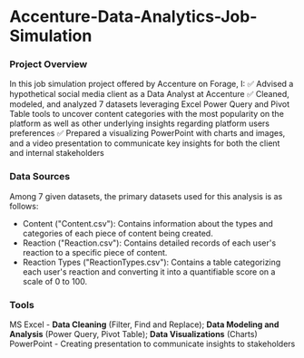 # Accenture-Data-Analytics-Job-Simulation

### Project Overview

In this job simulation project offered by Accenture on Forage, I: 
✅ Advised a hypothetical social media client as a Data Analyst at Accenture
✅ Cleaned, modeled, and analyzed 7 datasets leveraging Excel Power Query and Pivot Table tools to uncover content categories with the most popularity on the platform as well as other underlying insights regarding platform users preferences
✅ Prepared a visualizing PowerPoint with charts and images, and a video presentation to communicate key insights for both the client and internal stakeholders 


### Data Sources

Among 7 given datasets, the primary datasets used for this analysis is as follows: 
 - Content ("Content.csv"): Contains information about the types and categories of each piece of content being created.
 - Reaction ("Reaction.csv"): Contains detailed records of each user's reaction to a specific piece of content.
 - Reaction Types ("ReactionTypes.csv"): Contains a table categorizing each user's reaction and converting it into a quantifiable score on a scale of 0 to 100.


### Tools

MS Excel - **Data Cleaning** (Filter, Find and Replace); **Data Modeling and Analysis** (Power Query, Pivot Table); **Data Visualizations** (Charts)
PowerPoint - Creating presentation to communicate insights to stakeholders
